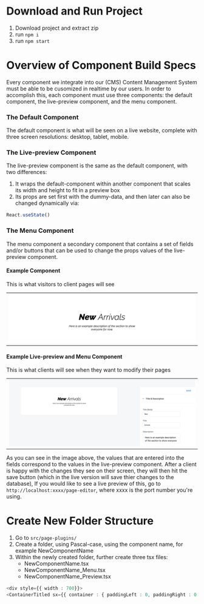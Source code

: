 # Download and Run Project
1. Download project and extract zip
2. run ```npm i```
3. run ```npm start```


# Overview of Component Build Specs
Every component we integrate into our (CMS) Content Management System must be able to be cusomized in realtime by our users. In order to accomplish this, each component must use three components: the default component, the live-preview component, and the menu component. 

### The Default Component
The default component is what will be seen on a live website, complete with three screen resolutions: desktop, tablet, mobile.

### The Live-preview Component
The live-preview component is the same as the default component, with two differences: 
1. It wraps the default-component within another component that scales its width and height to fit in a preview box
2. Its props are set first with the dummy-data, and then later can also be changed dynamically via:
```typescript
React.useState()
```

### The Menu Component
The menu component a secondary component that contains a set of fields and/or buttons that can be used to change the props values of the live-preview component. 


#### Example Component 
This is what visitors to client pages will see
<table><tr><td>
    <img src="images/component-desktop.png">
</td></tr></table>

#### Example Live-preview and Menu Component 
This is what clients will see when they want to modify their pages
<table><tr><td>
    <img src="images/component-cms.png">
</td></tr></table>

As you can see in the image above, the values that are entered into the fields correspond to the values in the live-preview component. After a client is happy with the changes they see on their screen, they will then hit the save button (which in the live version will save thier changes to the database), If you would like to see a live preview of this, go to ```http://localhost:xxxx/page-editor```, where xxxx is the port number you're using. 

# Create New Folder Structure
1. Go to ```src/page-plugins/```
2. Create a folder, using Pascal-case, using the component name, for example NewComponentName
3. Within the newly created folder, further create three tsx files:
   * NewComponentName.tsx
   * NewComponentName_Menu.tsx
   * NewComponentName_Preview.tsx









```typescript
<div style={{ width : 700}}>
<ContainerTitled sx={{ container : { paddingLeft : 0, paddingRight : 0 }}} notitle>
```
